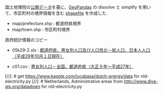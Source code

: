 国土地理院の[公開データ](http://nlftp.mlit.go.jp/ksj/gml/datalist/KsjTmplt-N03-v2_3.html)を基に、[GeoPandas](http://geopandas.org) の dissolve と simplify を用いて、市区町村の境界情報を含む [shapefile](https://github.com/takashi-matsushita/lab/tree/master/gis/map) を作成した. 

* map/prefecture.shp : 都道府県境界
* map/town.shp : 市区町村境界

政府統計情報のコピー
* 05k29-2.xls : [都道府県，男女別人口及び人口性比－総人口，日本人人口（平成29年10月１日現在）](http://www.stat.go.jp/data/jinsui/2017np/)

* c01.csv : [男女別人口－全国，都道府県（大正９年～平成27年）](https://www.e-stat.go.jp)

[//]: # get https://www.kaggle.com/lucabasa/dutch-energy/data for nld-electricity.py
[//]: # Netherlands, Administrative areas from http://www.diva-gis.org/datadown for nld-electricity.py
